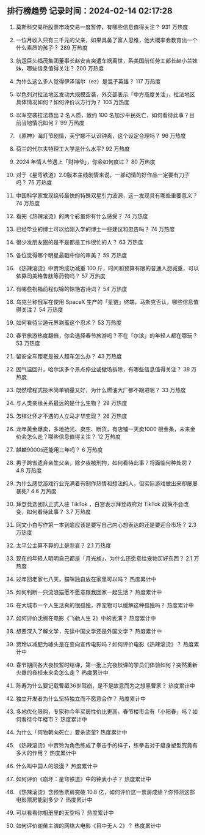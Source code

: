 
## 排行榜趋势 记录时间：2024-02-14 02:17:28
  
  1. 莫斯科交易所股票市场交易一度暂停，有哪些信息值得关注？ 931 万热度
    
  2. 一位月收入只有三千元的父亲，如果具备了富人思维，他大概率会教育出一个什么素质的孩子？ 289 万热度
    
  3. 航运巨头福茂集团董事长赵安吉突遭车祸离世，系美国前任劳工部长赵小兰妹妹，哪些信息值得关注？ 200 万热度
    
  4. 为什么这么多人觉得伊泽瑞尔（ez）是混子英雄？ 117 万热度
    
  5. 以色列对拉法地区发动大规模空袭，外交部表示「中方高度关注」，拉法地区具体情况如何？如何评价以方行为？ 103 万热度
    
  6. 以军空袭拉法救出 2 名人质，致约 100 名加沙平民死亡，如何看待此事？目前当地情况如何？ 99 万热度
    
  7. 《原神》海灯节剧情，芙宁娜不认识钟离，这个设定合理吗？ 96 万热度
    
  8. 荷兰的代尔夫特理工大学是什么水平? 92 万热度
    
  9. 2024 年情人节遇上「财神爷」，你会如何度过？ 80 万热度
    
  10. 对于《星穹铁道》2.0版本主线剧情来说，一部动情的好作品一定要有刀子吗？ 75 万热度
    
  11. 中国科学家发现绕转最快的特殊双星引力波源，这一发现具有哪些重要意义？ 74 万热度
    
  12. 看完《热辣滚烫》的两个彩蛋你有什么感受？ 74 万热度
    
  13. 已经毕业的博士可以给刚入学的博士一些建议和忠告吗？ 74 万热度
    
  14. 很少发朋友圈的是不是都是工作很忙的人？ 63 万热度
    
  15. 各位觉得哪个明星最戳中你的审美？ 59 万热度
    
  16. 《热辣滚烫》中贾玲成功减重 100 斤，时间和预算有限的普通人想减重，可以依靠司美格鲁肽等药物吗？ 57 万热度
    
  17. 有哪些祝福前程似锦的惊艳古诗词？ 54 万热度
    
  18. 乌克兰称俄军在使用 SpaceX 生产的「星链」终端，马斯克否认，哪些信息值得关注？ 54 万热度
    
  19. 如何看待尘遁元界剥离这个忍术？ 53 万热度
    
  20. 春节旅游热度翻倍，你会选择春节旅游吗？不在「尔滨」的年轻人都在哪玩？ 53 万热度
    
  21. 留安全车距老是被人超车怎么办？ 43 万热度
    
  22. 因气温回升，哈尔滨多个景点停业或撤场拆除，有哪些信息值得关注？ 38 万热度
    
  23. 既然增程式技术简单销量又好，为什么燃油大厂都不跟进呢？ 33 万热度
    
  24. 与人类亲缘关系最远的是什么生物？ 29 万热度
    
  25. 怎样让怀才不遇的人立马才华变现？ 26 万热度
    
  26. 龙年黄金爆卖，多地抢光、卖空、断货，有店铺一天卖1000 根金条，未来金价会怎么走？哪些信息值得关注？ 12 万热度
    
  27. 麒麟9000s还能用三年吗？ 6 万热度
    
  28. 男子跨省遗弃亲生父亲，除夕夜被刑拘，如何看待此事？将面临何种处罚？ 4.8 万热度
    
  29. 为什么感觉游戏行业充满着有制作热情和想法的人，但实际游戏做出来却屡屡暴死? 4.6 万热度
    
  30. 拜登竞选团队正式入驻 TikTok ，白宫表示拜登政府对 TikTok 政策不会改变，如何看待此事？ 3.7 万热度
    
  31. 网文小白写作第一本到底应该是要写自己内心想表达的还是要迎合市场？ 2.3 万热度
    
  32. 太平公主算不算的上是悲哀？ 2.1 万热度
    
  33. 现在的年轻人明明自己都是「月光族」，为什么还愿意给宠物买好东西？ 2.1 万热度
    
  34. 过年回老家七八天，猫咪独自放在家里可以吗？ 热度累计中
    
  35. 如何判断一只流浪猫愿不愿意跟我回家一起生活？ 热度累计中
    
  36. 在大城市一个人生活真的很孤独，养宠物可以缓解这种孤独吗？ 热度累计中
    
  37. 如何评价沈腾在电影《飞驰人生 2》中的表演？ 热度累计中
    
  38. 想要深入了解文学，先读中国文学还是外国文学？ 热度累计中
    
  39. 贾玲以减肥为噱头是在变向宣传电影吗？如何评价电影《热辣滚烫》？ 热度累计中
    
  40. 春节期间各大夜校暂时结课，第一批上完夜校课的学员们体验如何？突然重新火爆的夜校未来会怎么走？ 热度累计中
    
  41. 陈寿为什么要记载曹叡36岁驾崩，是不是故意而为之想黑曹家？ 热度累计中
    
  42. 独立开发者为什么坚持独立而不愿意合作？ 热度累计中
    
  43. 多地优化限购，专家称今年买房性价比更高，春节楼市会有「小阳春」吗？如何看待今年楼市？ 热度累计中
    
  44. 为什么「何物朝向死亡」要杀流萤? 热度累计中
    
  45. 《热辣滚烫》中贾玲为角色练成了拳击手的样子，练拳击对于瘦身塑型究竟有多大的作用？ 热度累计中
    
  46. 什么叫中国人的浪漫？ 热度累计中
    
  47. 如何评价《崩坏：星穹铁道》中的钟表小子？ 热度累计中
    
  48. 《热辣滚烫》含预售票房突破 10.8 亿，如何评价这一票房成绩？你预测这部电影票房能到多少？ 热度累计中
    
  49. 可以看看你相册里的天空吗？ 热度累计中
    
  50. 如何评价谢苗主演的网络大电影《目中无人 2》？ 热度累计中
    